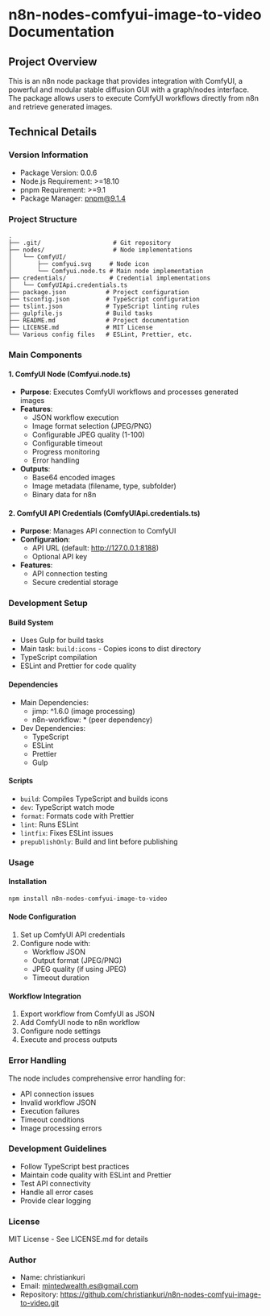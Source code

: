 # n8n-nodes-comfyui-image-to-video Documentation

## Project Overview
This is an n8n node package that provides integration with ComfyUI, a powerful and modular stable diffusion GUI with a graph/nodes interface. The package allows users to execute ComfyUI workflows directly from n8n and retrieve generated images.

## Technical Details

### Version Information
- Package Version: 0.0.6
- Node.js Requirement: >=18.10
- pnpm Requirement: >=9.1
- Package Manager: pnpm@9.1.4

### Project Structure
```
.
├── .git/                    # Git repository
├── nodes/                   # Node implementations
│   └── ComfyUI/
│       ├── comfyui.svg     # Node icon
│       └── Comfyui.node.ts # Main node implementation
├── credentials/            # Credential implementations
│   └── ComfyUIApi.credentials.ts
├── package.json           # Project configuration
├── tsconfig.json          # TypeScript configuration
├── tslint.json            # TypeScript linting rules
├── gulpfile.js            # Build tasks
├── README.md              # Project documentation
├── LICENSE.md             # MIT License
└── Various config files   # ESLint, Prettier, etc.
```

### Main Components

#### 1. ComfyUI Node (Comfyui.node.ts)
- **Purpose**: Executes ComfyUI workflows and processes generated images
- **Features**:
  - JSON workflow execution
  - Image format selection (JPEG/PNG)
  - Configurable JPEG quality (1-100)
  - Configurable timeout
  - Progress monitoring
  - Error handling
- **Outputs**:
  - Base64 encoded images
  - Image metadata (filename, type, subfolder)
  - Binary data for n8n

#### 2. ComfyUI API Credentials (ComfyUIApi.credentials.ts)
- **Purpose**: Manages API connection to ComfyUI
- **Configuration**:
  - API URL (default: http://127.0.0.1:8188)
  - Optional API key
- **Features**:
  - API connection testing
  - Secure credential storage

### Development Setup

#### Build System
- Uses Gulp for build tasks
- Main task: `build:icons` - Copies icons to dist directory
- TypeScript compilation
- ESLint and Prettier for code quality

#### Dependencies
- Main Dependencies:
  - jimp: ^1.6.0 (image processing)
  - n8n-workflow: * (peer dependency)
- Dev Dependencies:
  - TypeScript
  - ESLint
  - Prettier
  - Gulp

#### Scripts
- `build`: Compiles TypeScript and builds icons
- `dev`: TypeScript watch mode
- `format`: Formats code with Prettier
- `lint`: Runs ESLint
- `lintfix`: Fixes ESLint issues
- `prepublishOnly`: Build and lint before publishing

### Usage

#### Installation
```bash
npm install n8n-nodes-comfyui-image-to-video
```

#### Node Configuration
1. Set up ComfyUI API credentials
2. Configure node with:
   - Workflow JSON
   - Output format (JPEG/PNG)
   - JPEG quality (if using JPEG)
   - Timeout duration

#### Workflow Integration
1. Export workflow from ComfyUI as JSON
2. Add ComfyUI node to n8n workflow
3. Configure node settings
4. Execute and process outputs

### Error Handling
The node includes comprehensive error handling for:
- API connection issues
- Invalid workflow JSON
- Execution failures
- Timeout conditions
- Image processing errors

### Development Guidelines
- Follow TypeScript best practices
- Maintain code quality with ESLint and Prettier
- Test API connectivity
- Handle all error cases
- Provide clear logging

### License
MIT License - See LICENSE.md for details

### Author
- Name: christiankuri
- Email: mintedwealth.es@gmail.com
- Repository: https://github.com/christiankuri/n8n-nodes-comfyui-image-to-video.git 